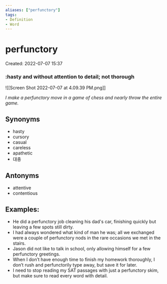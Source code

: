 ```yaml
---
aliases: ["perfunctory"]
tags:
- Definition 
- Word
---
```

# perfunctory
Created: 2022-07-07 15:37  

### :hasty and without attention to detail; not thorough 
![[Screen Shot 2022-07-07 at 4.09.39 PM.png]]

*I make a perfunctory move in a game of chess and nearly throw the entire game.*

## Synonyms 
- hasty 
- cursory 
- casual 
- careless 
- apathetic 
- 대충 

## Antonyms 
- attentive 
- contentious 

## Examples: 
- He did a perfunctory job cleaning his dad's car, finishing quickly but leaving a few spots still dirty. 
- I had always wondered what kind of man he was; all we exchanged were a couple of perfunctory nods in the rare occasions we met in the stairs. 
- Jason did not like to talk in school, only allowing himself for a few perfunctory greetings. 
- When I don’t have enough time to finish my homework thoroughly, I don’t rush and perfunctorily type away, but save it for later. 
- I need to stop reading my SAT passages with just a perfunctory skim, but make sure to read every word with detail. 